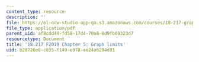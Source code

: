 ```yaml
---
content_type: resource
description: ''
file: https://ol-ocw-studio-app-qa.s3.amazonaws.com/courses/18-217-graph-theory-and-additive-combinatorics-fall-2019/b28726e8c835f149e978ee24a6294d81_MIT18_217F19_ch5.pdf
file_type: application/pdf
parent_uid: af8cdd44-fd58-17d4-70a8-8d9fb69323d7
resourcetype: Document
title: '18.217 F2019 Chapter 5: Graph limits'
uid: b28726e8-c835-f149-e978-ee24a6294d81
---
```

